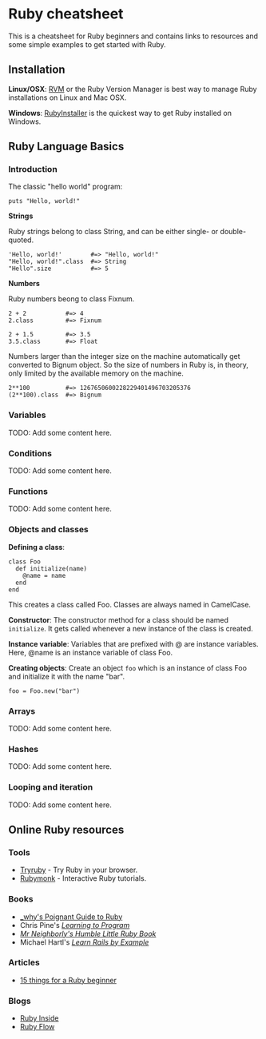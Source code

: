 
# Ruby cheatsheet

This is a cheatsheet for Ruby beginners and contains links to resources and
some simple examples to get started with Ruby.

## Installation

**Linux/OSX**: [RVM](https://rvm.io/rvm/install/) or the Ruby Version Manager
is best way to manage Ruby installations on Linux and Mac OSX.

**Windows**: [RubyInstaller](http://rubyinstaller.org/) is the quickest way to
get Ruby installed on Windows.
  

## Ruby Language Basics

### Introduction

The classic "hello world" program:

    puts "Hello, world!"

**Strings**

Ruby strings belong to class String, and can be either single- or double-
quoted.

    'Hello, world!'        #=> "Hello, world!"
    "Hello, world!".class  #=> String
    "Hello".size           #=> 5

**Numbers**

Ruby numbers beong to class Fixnum. 

    2 + 2           #=> 4
    2.class         #=> Fixnum
    
    2 + 1.5         #=> 3.5
    3.5.class       #=> Float

Numbers larger than the integer size on the machine automatically get converted
to Bignum object. So the size of numbers in Ruby is, in theory, only limited by
the available memory on the machine.
    
    2**100          #=> 1267650600228229401496703205376 
    (2**100).class  #=> Bignum

### Variables

TODO: Add some content here.

### Conditions 

TODO: Add some content here.

### Functions

TODO: Add some content here.

### Objects and classes

**Defining a class**:

    class Foo
      def initialize(name)
        @name = name
      end
    end

This creates a class called Foo. Classes are always named in CamelCase.

**Constructor**: The constructor method for a class should be named 
`initialize`. It gets called whenever a new instance of the class is created.

**Instance variable**: Variables that are prefixed with @ are instance 
variables. Here, @name is an instance variable of class Foo.

**Creating objects**: Create an object `foo` which is an instance of class Foo 
and initialize it with the name "bar".

    foo = Foo.new("bar")

### Arrays

TODO: Add some content here.

### Hashes

TODO: Add some content here.

### Looping and iteration

TODO: Add some content here.

## Online Ruby resources

### Tools

* [Tryruby](http://tryruby.org/) - Try Ruby in your browser.
* [Rubymonk](http://rubymonk.org/) - Interactive Ruby tutorials.

### Books

* [_why's Poignant Guide to Ruby](http://mislav.uniqpath.com/poignant-guide/)
* Chris Pine's [_Learning to Program_](http://pine.fm/LearnToProgram/)
* [_Mr Neighborly's Humble Little Ruby Book_](http://humblelittlerubybook.com/)
* Michael Hartl's [_Learn Rails by Example_](http://ruby.railstutorial.org/ruby-on-rails-tutorial-book)

### Articles

* [15 things for a Ruby beginner](http://www.jasimabasheer.com/posts/meta_introduction_to_ruby.html)

### Blogs

* [Ruby Inside](http://www.rubyinside.com/)
* [Ruby Flow](http://www.rubyflow.com/)
